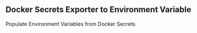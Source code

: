 ## Docker Secrets Exporter to Environment Variable

Populate Environment Variables from Docker Secrets
